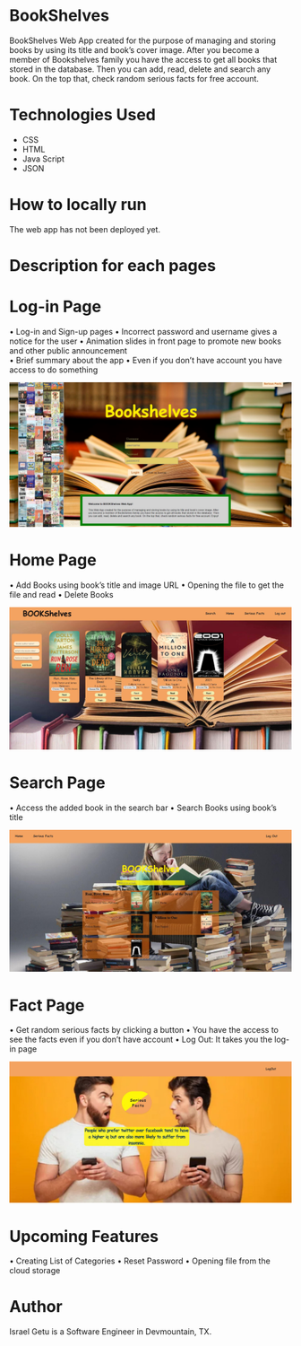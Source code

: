 # BookShelves

BookShelves Web App created for the purpose of managing and storing books by using its title and book’s cover image. After you become a member of Bookshelves family you have the access to get all books that stored in the database. Then you can add, read, delete and search any book. On the top that, check random serious facts for free account.

# Technologies Used

- CSS
- HTML
- Java Script
- JSON

# How to locally run

The web app has not been deployed yet.

# Description for each pages

# Log-in Page

• Log-in and Sign-up pages
• Incorrect password and username gives a notice for the user
• Animation slides in front page to promote new books and other public announcement  
• Brief summary about the app
• Even if you don’t have account you have access to do something

![Log-in](Image-each-page/Log-in.JPG)

# Home Page

• Add Books using book’s title and image URL
• Opening the file to get the file and read
• Delete Books

![Home-page](Image-each-page/home-page.JPG)

# Search Page

• Access the added book in the search bar
• Search Books using book’s title

![Search-page](Image-each-page/Search-page.JPG)

# Fact Page

• Get random serious facts by clicking a button
• You have the access to see the facts even if you don’t have account
• Log Out: It takes you the log-in page

![Fact-page](Image-each-page/facts-page.JPG)

# Upcoming Features

• Creating List of Categories
• Reset Password
• Opening file from the cloud storage

# Author

Israel Getu is a Software Engineer in Devmountain, TX.
